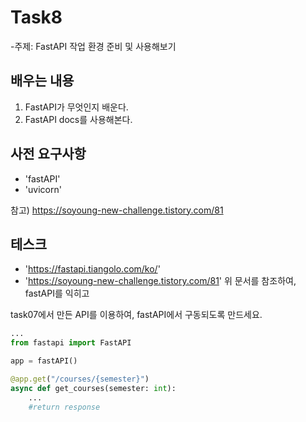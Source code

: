 # Task8
-주제: FastAPI 작업 환경 준비 및 사용해보기

## 배우는 내용
1. FastAPI가 무엇인지 배운다.
2. FastAPI docs를 사용해본다.

## 사전 요구사항
- 'fastAPI'
- 'uvicorn'

참고) https://soyoung-new-challenge.tistory.com/81

## 테스크
- 'https://fastapi.tiangolo.com/ko/'
- 'https://soyoung-new-challenge.tistory.com/81'
위 문서를 참조하여, fastAPI를 익히고

task07에서 만든 API를 이용하여, fastAPI에서 구동되도록 만드세요. 

```python
...
from fastapi import FastAPI

app = fastAPI()

@app.get("/courses/{semester}")
async def get_courses(semester: int):
    ...
    #return response
```

